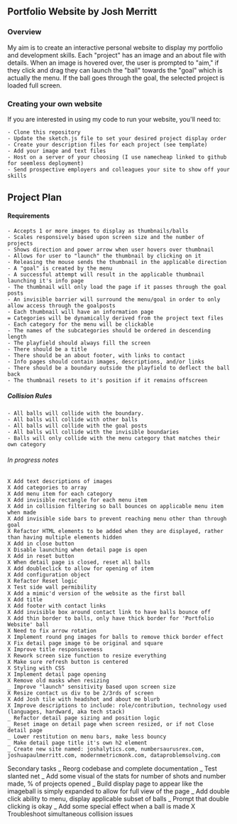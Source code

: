 ## Portfolio Website by Josh Merritt

### Overview

My aim is to create an interactive personal website to display my portfolio and development skills.
Each "project" has an image and an about file with details. When an image is hovered over, the user is
prompted to "aim," if they click and drag they can launch the "ball" towards the "goal" which is actually the menu.
If the ball goes through the goal, the selected project is loaded full screen.

### Creating your own website

If you are interested in using my code to run your website, you'll need to:

    - Clone this repository
    - Update the sketch.js file to set your desired project display order
    - Create your description files for each project (see template)
    - Add your image and text files
    - Host on a server of your choosing (I use namecheap linked to github for seemless deployment)
    - Send prospective employers and colleagues your site to show off your skills

## Project Plan

#### Requirements

    - Accepts 1 or more images to display as thumbnails/balls
    - Scales responsively based upon screen size and the number of projects
    - Shows direction and power arrow when user hovers over thumbnail
    - Allows for user to "launch" the thumbnail by clicking on it
    - Releasing the mouse sends the thumbnail in the applicable direction
    - A "goal" is created by the menu
    - A successful attempt will result in the applicable thumbnail launching it's info page
    - The thumbnail will only load the page if it passes through the goal posts
    - An invisible barrier will surround the menu/goal in order to only allow access through the goalposts
    - Each thumbnail will have an information page
    = Categories will be dynamically derived from the project text files
    - Each category for the menu will be clickable
    - The names of the subcategories should be ordered in descending length
    - The playfield should always fill the screen
    - There should be a title
    - There should be an about footer, with links to contact
    - Info pages should contain images, descriptions, and/or links
    - There should be a boundary outside the playfield to deflect the ball back
    - The thumbnail resets to it's position if it remains offscreen

##### Collision Rules
    - All balls will collide with the boundary.
    - All balls will collide with other balls
    - All balls will collide with the goal posts
    - All balls will collide with the invisible boundaries
    - Balls will only collide with the menu category that matches their own category

###### In progress notes
    X Add text descriptions of images
    X Add categories to array
    X Add menu item for each category
    X Add invisible rectangle for each menu item
    X Add in collision filtering so ball bounces on applicable menu item when made
    X Add invisible side bars to prevent reaching menu other than through goal
    X Refactor HTML elements to be added when they are displayed, rather than having multiple elements hidden
    X Add in close button
    X Disable launching when detail page is open
    X Add in reset button
    X When detail page is closed, reset all balls
    X Add doubleclick to allow for opening of item
    X Add configuration object
    X Refactor Reset logic
    X Test side wall permibility
    X Add a mimic'd version of the website as the first ball
    X Add title
    X Add footer with contact links
    X Add invisible box around contact link to have balls bounce off
    X Add thin border to balls, only have thick border for 'Portfolio Website' ball
    X Need to fix arrow rotation
    X Implement round png images for balls to remove thick border effect
    X Fix detail page image to be original and square
    X Improve title responsiveness
    X Rework screen size function to resize everything
    X Make sure refresh button is centered
    X Styling with CSS
    X Implement detail page opening
    X Remove old masks when resizing
    _ Improve "launch" sensitivity based upon screen size
    X Resize contact us div to be 2/3rds of screen
    X Add Josh tile with headshot and about me blurb
    X Improve descriptions to include: role/contribution, technology used (languages, hardward, aka tech stack)
    _ Refactor detail page sizing and position logic
    _ Reset image on detail page when screen resized, or if not Close detail page
    _ Lower restitution on menu bars, make less bouncy
    _ Make detail page title it's own h2 element
    _ Create new site named: joshalytics.com, numbersaurusrex.com, joshuapaulmerritt.com, modernmetricmonk.com, dataproblemsolving.com

Secondary tasks
    _ Reorg codebase and complete documentation
    _ Test slanted net
    _ Add some visual of the stats for number of shots and number made, % of projects opened
    _ Build display page to appear like the imageball is simply expanded to allow for full view of the page
    _ Add double click ability to menu, display applicable subset of balls
    _ Prompt that double clicking is okay
    _ Add some special effect when a ball is made
    X Troubleshoot simultaneous collision issues
    